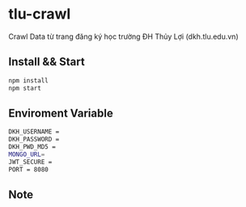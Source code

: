 # tlu-crawl

Crawl Data từ trang đăng ký học trường ĐH Thủy Lợi (dkh.tlu.edu.vn)


## Install && Start


```bash
npm install
npm start
```
## Enviroment Variable
```bash
DKH_USERNAME = 
DKH_PASSWORD = 
DKH_PWD_MD5 = 
MONGO_URL=
JWT_SECURE = 
PORT = 8080
```
## Note
